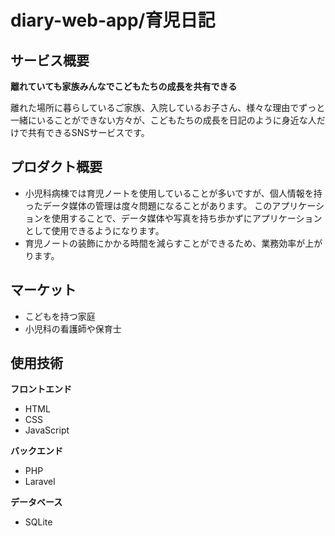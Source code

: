 # diary-web-app/育児日記


## サービス概要


**離れていても家族みんなでこどもたちの成長を共有できる**

離れた場所に暮らしているご家族、入院しているお子さん、様々な理由でずっと一緒にいることができない方々が、こどもたちの成長を日記のように身近な人だけで共有できるSNSサービスです。


## プロダクト概要


- 小児科病棟では育児ノートを使用していることが多いですが、個人情報を持ったデータ媒体の管理は度々問題になることがあります。
このアプリケーションを使用することで、データ媒体や写真を持ち歩かずにアプリケーションとして使用できるようになります。
- 育児ノートの装飾にかかる時間を減らすことができるため、業務効率が上がります。


## マーケット


- こどもを持つ家庭
- 小児科の看護師や保育士


## 使用技術

**フロントエンド**
- HTML
- CSS
- JavaScript

**バックエンド**
- PHP
- Laravel

**データベース**
- SQLite
